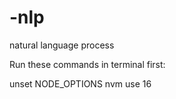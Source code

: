 # -nlp
natural language process

Run these commands in terminal first:

unset NODE_OPTIONS
nvm use 16

